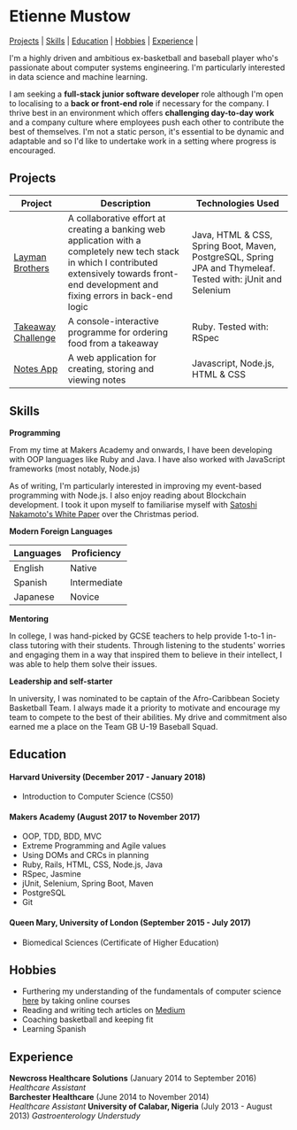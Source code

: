# Etienne Mustow

 [Projects](#projects) | [Skills](#skills) | [Education](#education) | [Hobbies](#hobbies) | [Experience](#experience) |

I'm a highly driven and ambitious ex-basketball and baseball player who's passionate about computer systems engineering. I'm particularly interested in data science and machine learning.

I am seeking a **full-stack junior software developer** role although I'm open to localising to a **back or front-end role** if necessary for the company. I thrive best in an environment which offers **challenging day-to-day work** and a company culture where employees push each other to contribute the best of themselves. I'm not a static person, it's essential to be dynamic and adaptable and so I'd like to undertake work in a setting where progress is encouraged.

<a name="projects"></a>
## Projects

|Project | Description | Technologies Used |
|--------|--------|--------|
|[Layman Brothers](https://github.com/etiennemustow/laymanbrothers)| A collaborative effort at creating a banking web application with a completely new tech stack in which I contributed extensively towards front-end development and fixing errors in back-end logic | Java, HTML & CSS, Spring Boot, Maven, PostgreSQL, Spring JPA and Thymeleaf. Tested with: jUnit and Selenium |
|[Takeaway Challenge](https://github.com/etiennemustow/takeaway-challenge) | A console-interactive programme for ordering food from a takeaway | Ruby. Tested with: RSpec
|[Notes App](https://github.com/etiennemustow/notes-application)| A web application for creating, storing and viewing notes | Javascript, Node.js, HTML & CSS

<a id="skills"></a>
## Skills

**Programming**

From my time at Makers Academy and onwards, I have been developing with OOP languages like Ruby and Java. I have also worked with JavaScript frameworks (most notably, Node.js)

As of writing, I'm particularly interested in improving my event-based programming with Node.js. I also enjoy reading about Blockchain development. I took it upon myself to familiarise myself with [Satoshi Nakamoto's White Paper](https://bitcoin.org/bitcoin.pdf) over the Christmas period.


**Modern Foreign Languages**

| Languages | Proficiency |
|-----------|--------------|
| English | Native |
| Spanish | Intermediate |
| Japanese | Novice |


**Mentoring**


In college, I was hand-picked by GCSE teachers to help provide 1-to-1 in-class tutoring with their students.
Through listening to the students' worries and engaging them in a way that inspired them to believe in their intellect, I was able to help them solve their issues.


**Leadership and self-starter**

In university, I was nominated to be captain of the Afro-Caribbean Society Basketball Team. I always made it a priority to motivate and encourage my team to compete to the best of their abilities. My drive and commitment also earned me a place on the Team GB U-19 Baseball Squad.


<a id="education"></a>
## Education

#### Harvard University (December 2017 - January 2018)

- Introduction to Computer Science (CS50)

#### Makers Academy (August 2017 to November 2017)

- OOP, TDD, BDD, MVC
- Extreme Programming and Agile values
- Using DOMs and CRCs in planning
- Ruby, Rails, HTML, CSS, Node.js, Java
- RSpec, Jasmine
- jUnit, Selenium, Spring Boot, Maven
- PostgreSQL
- Git

#### Queen Mary, University of London (September 2015 - July 2017)

- Biomedical Sciences (Certificate of Higher Education)

<a name="hobbies"></a>

## Hobbies

- Furthering my understanding of the fundamentals of computer science [here](https://github.com/ossu/computer-science) by taking online courses
- Reading and writing tech articles on [Medium](https://medium.com/@etiennemustow)
- Coaching basketball and keeping fit
- Learning Spanish


<a id="experience"></a>
## Experience

**Newcross Healthcare Solutions** (January 2014 to September 2016)    
*Healthcare Assistant*  
**Barchester Healthcare** (June 2014 to November 2014)   
*Healthcare Assistant*
**University of Calabar, Nigeria** (July 2013 - August 2013)
*Gastroenterology Understudy*
